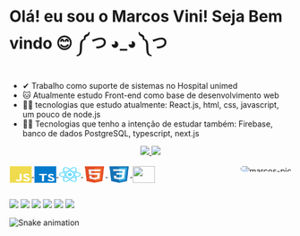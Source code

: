 # Olá! eu sou o Marcos Vini! Seja Bem vindo 😊                                     ༼ つ ◕_◕ ༽つ
 
-  ✔  Trabalho como suporte de sistemas no Hospital unimed
- 🐱‍ Atualmente estudo Front-end como base de desenvolvimento web
- 🐱‍👤 tecnologias que estudo atualmente: React.js, html, css, javascript, um pouco de node.js
- 🐱‍🏍 Tecnologias  que tenho a intenção de estudar também: Firebase, banco de dados PostgreSQL, typescript, next.js



<div align="center">
  <a href="https://github.com/marcoscode404">
  <img height="180em" src="https://github-readme-stats.vercel.app/api?username=marcoscode404&show_icons=true&theme=dracula&include_all_commits=true&count_private=true"/>
  <img height="180em" src="https://github-readme-stats.vercel.app/api/top-langs/?username=marcoscode404&layout=compact&langs_count=7&theme=dracula"/>
</div>
  
<!-- imagens das linguagens  -->
 <div style="display: inline_block"><br>
  <img align="center" alt="marcos-js" height="30" width="40" src="https://raw.githubusercontent.com/devicons/devicon/master/icons/javascript/javascript-plain.svg">
  <img align="center" alt="marcos-Ts" height="30" width="40" src="https://raw.githubusercontent.com/devicons/devicon/master/icons/typescript/typescript-plain.svg">
  <img align="center" alt="marcos-React" height="30" width="40" src="https://raw.githubusercontent.com/devicons/devicon/master/icons/react/react-original.svg">
  <img align="center" alt="marcos-HTML" height="30" width="40" src="https://raw.githubusercontent.com/devicons/devicon/master/icons/html5/html5-original.svg">
  <img align="center" alt="marcos-CSS" height="30" width="40" src="https://raw.githubusercontent.com/devicons/devicon/master/icons/css3/css3-original.svg">
  <img src="https://cdn.jsdelivr.net/gh/devicons/devicon/icons/bootstrap/bootstrap-plain-wordmark.svg" height="30" width="40" align="center" />
  <img align="right" alt="marcos-pic" height="10" style="border-radius:50px;" src="https://media.discordapp.net/attachments/639956127056134178/890373478988013628/Publicacoes_Instagram_1_1.png?width=676&height=676">
</div>
  
  ##
  
<!-- redes sociais   -->
  <div>
    <a href="#" target="_blank"><img src="https://img.shields.io/badge/YouTube-FF0000?style=for-the-badge&logo=youtube&logoColor=white" target="_blank"></a>
  <a href="https://instagram.com/marcosviniicode" target="_blank"><img src="https://img.shields.io/badge/-Instagram-%23E4405F?style=for-the-badge&logo=instagram&logoColor=white" target="_blank"></a>
 	<a href="#" target="_blank"><img src="https://img.shields.io/badge/Twitch-9146FF?style=for-the-badge&logo=twitch&logoColor=white" target="_blank"></a>
 <a href="https://discord.com/channels/@me" target="_blank"><img src="https://img.shields.io/badge/Discord-7289DA?style=for-the-badge&logo=discord&logoColor=white" target="_blank"></a> 
  <a href = "https://marcosviniciuspgerogov253@gmail.com"><img src="https://img.shields.io/badge/-Gmail-%23333?style=for-the-badge&logo=gmail&logoColor=white" target="_blank"></a>
  <a href="linkedin.com/in/marcos-vinicius-984903181" target="_blank"><img src="https://img.shields.io/badge/-LinkedIn-%230077B5?style=for-the-badge&logo=linkedin&logoColor=white" target="_blank"></a> 
  </div>
  
  
  ![Snake animation](https://github.com/marcoscode404/marcoscode404/blob/output/github-contribution-grid-snake.svg)
  
